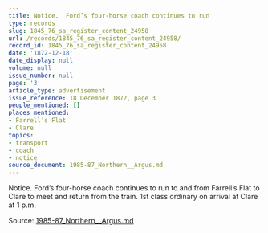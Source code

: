 ```yaml
---
title: Notice.  Ford’s four-horse coach continues to run
type: records
slug: 1845_76_sa_register_content_24958
url: /records/1845_76_sa_register_content_24958/
record_id: 1845_76_sa_register_content_24958
date: '1872-12-18'
date_display: null
volume: null
issue_number: null
page: '3'
article_type: advertisement
issue_reference: 18 December 1872, page 3
people_mentioned: []
places_mentioned:
- Farrell’s Flat
- Clare
topics:
- transport
- coach
- notice
source_document: 1985-87_Northern__Argus.md
---
```


Notice.  Ford’s four-horse coach continues to run to and from Farrell’s Flat to Clare to meet and return from the train.  1st class ordinary on arrival at Clare at 1 p.m.

Source: [1985-87_Northern__Argus.md](/downloads/markdown/1985-87_Northern__Argus.md)
